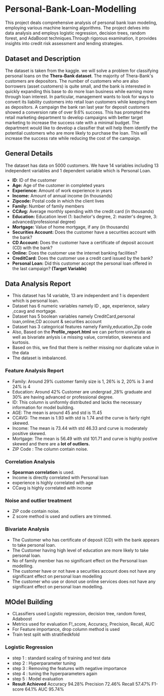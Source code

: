 # Personal-Bank-Loan-Modelling
This project deals comprehensive analysis of personal bank loan modeling, employing various machine learning algorithms. The project delves into data analysis and employs logistic regression, decision trees, random forest, and AdaBoost techniques.Through rigorous examination, it provides insights into credit risk assessment and lending strategies.
## Dataset and Description
The dataset is taken from the kaggle. we will solve a problem for classifying personal loans on the **Thera-Bank dataset**. The majority of Thera-Bank's customers are depositors. The number of customers who are also borrowers (asset customers) is quite small, and the bank is interested in quickly expanding this base to do more loan business while earning more through loan interest. In particular, management wants to look for ways to convert its liability customers into retail loan customers while keeping them as depositors. A campaign the bank ran last year for deposit customers showed a conversion rate of over 9.6% success. This has prompted the retail marketing department to develop campaigns with better target marketing to increase the success rate with a minimal budget. The department would like to develop a classifier that will help them identify the potential customers who are more likely to purchase the loan. This will increase the success rate while reducing the cost of the campaign.

## General Details
The dataset has data on 5000 customers.
We have 14 variables including 13 independent variables and 1 dependent variable which is Personal Loan.
- **ID**: ID of the customer
- **Age:** Age of the customer in completed years
- **Experience:** Amount of work experience in years
- **Income:** Amount of annual income (in thousands)
- **Zipcode:** Postal code in which the client lives
- **Family:** Number of family members
- **CCAvg:** Average monthly spending with the credit card (in thousands)
- **Education:** Education level (1: bachelor's degree, 2: master's degree, 3: advanced/professional degree)
- **Mortgage:** Value of home mortgage, if any (in thousands)
- **Securities Account:** Does the customer have a securities account with the bank?
- **CD Account:** Does the customer have a certificate of deposit account (CD) with the bank?
- **Online:** Does the customer use the internet banking facilities?
- **CreditCard:** Does the customer use a credit card issued by the bank?
- **Personal Loan:** Did this customer accept the personal loan offered in the last campaign? **(Target Variable)**

## Data Analysis Report
- This dataset has 14 variable, 13 are independent and 1 is dependent which is personal loan.
- Dataset has 6 numeric variables namely ID , age, experience, salary ,ccavg and mortgage.
- Dataset has 5 boolean variables namely CreditCard,personal loan,online,CD account & securities account
- Dataset has 3 categorical features namely Family,education,Zip code
- Also, Based on the **Profile_report.html** we can perform univariate as well as bivariate anlysis i.e missing value, correlation, skewness and kurtosis.
- Based on this, we find that there is neither missing nor duplicate value in the data
- The dataset is imbalanced.
  
### Feature Analysis Report
- Family: Around 29% customer family size is 1, 26% is 2, 20% is 3 and 24% is 4
- Education: Around 42% Customer are undergrad ,28% graduate and 30% are having advanced or professional degree.
- ID: This column is uniformly distributed and lacks the necessary information for model building.
- AGE: The mean is around 45 and std is 11.45
- CCAVG: The mean is 1.93 with std is 1.74 and the curve is fairly right skewed.
- Income: The mean is 73.44 with std 46.33 and curve is moderately positive skewed.
- Mortgage: The mean is 56.49 with std 101.71 and curve is highly postive skewed and there are a **lot of outliers.**
- ZIP Code : The column contain noise.
  
### Correlation Analysis
- **Spearman correlation** is used.
- Income is directly correlated with Personal loan
- experience is highly correlated with age
- CCavg is highly correlated with income

### Noise and outlier treatment
- ZIP code contain noise.
- Z score method is used and outliers are trimmed.

### Bivariate Analysis
- The Customer who has certificate of deposit (CD) with the bank appears to take personal loan.
- The Customer having high level of education are more likely to take personal loan.
- No of family member has no significant effect on the Personal loan modelling.
- The customer have or not have a securities account does not have any significant effect on personal loan modelling
- The customer who use or donot use online services does not have any significant effect on personal loan modelling.

## MOdel Building
- CLassifiers used Logistic regression, decision tree, random forest, Adaboost
- Metrics used for evaluation F!_score, Accuracy, Precision, Recall, AUC
- For Feature importance, drop column method is used
- Train test split with stratifiedkfold

### Logistic Regression
- step 1 : standard scaling of training and test data
- step 2 : Hyperparameter tuning
- step 3 : Removing the features with negative importance
- step 4 : tuning the hyperparameters again
- step 5 : Model evaluation
- **Result Achieved**
  Accuracy	94.28%
  Precision	72.46%
  Recall	57.47%
  F1-score	64.1%
  AUC	95.74%


